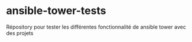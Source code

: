 # ansible-tower-tests
Répository pour tester les différentes fonctionnalité de ansible tower avec des projets
